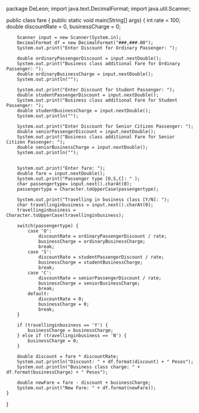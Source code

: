 package DeLeon;
import java.text.DecimalFormat;
import java.util.Scanner;

public class fare {
    public static void main(String[] args) {
        int rate = 100;
        double discountRate = 0, businessCharge = 0;


        Scanner input = new Scanner(System.in);
        DecimalFormat df = new DecimalFormat("###,###.00");
        System.out.print("Enter Discount for Ordinary Passenger: ");

        double ordinaryPassengerDiscount = input.nextDouble();
        System.out.print("Business class additional Fare for Ordinary Passenger: ");
        double ordinaryBusinessCharge = input.nextDouble();
        System.out.println("");

        System.out.print("Enter Discount for Student Passenger: ");
        double studentPassengerDiscount = input.nextDouble();
        System.out.print("Business class additional Fare for Student Passenger: ");
        double studentBusinessCharge = input.nextDouble();
        System.out.println("");

        System.out.print("Enter Discount for Senior Citizen Passenger: ");
        double seniorPassengerDiscount = input.nextDouble();
        System.out.print("Business class additional Fare for Senior Citizen Passenger: ");
        double seniorBusinessCharge = input.nextDouble();
        System.out.println("");


        System.out.print("Enter fare: ");
        double fare = input.nextDouble();
        System.out.print("Passenger type [O,S,C]: " );
        char passengertype= input.next().charAt(0);
        passengertype = Character.toUpperCase(passengertype);

        System.out.print("Travelling in business class [Y/N]: ");
        char travellinginbusiness = input.next().charAt(0);
        travellinginbusiness = Character.toUpperCase(travellinginbusiness);

        switch(passengertype) {
            case 'O':
                discountRate = ordinaryPassengerDiscount / rate;
                businessCharge = ordinaryBusinessCharge;
                break;
            case 'S':
                discountRate = studentPassengerDiscount / rate;
                businessCharge = studentBusinessCharge;
                break;
            case 'C':
                discountRate = seniorPassengerDiscount / rate;
                businessCharge = seniorBusinessCharge;
                break;
            default:
                discountRate = 0;
                businessCharge = 0;
                break;
        }

        if (travellinginbusiness == 'Y') {
            businessCharge = businessCharge;
        } else if (travellinginbusiness == 'N') {
            businessCharge = 0;
        }

        double discount = fare * discountRate;
        System.out.println("Discount: " + df.format(discount) + " Pesos");
        System.out.println("Business class charge: " + df.format(businessCharge) + " Pesos");

        double newFare = fare - discount + businessCharge;
        System.out.print("New Fare: " + df.format(newFare));
    }
}
